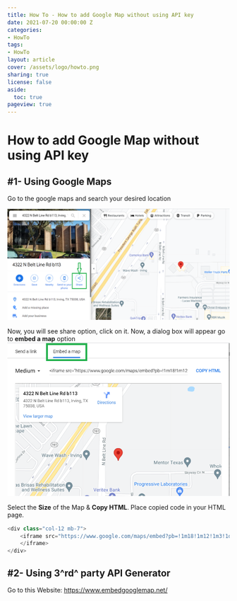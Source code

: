 ```yaml
---
title: How To - How to add Google Map without using API key
date: 2021-07-20 00:00:00 Z
categories:
- HowTo
tags:
- HowTo
layout: article
cover: /assets/logo/howto.png
sharing: true
license: false
aside:
  toc: true
pageview: true
---
```



# How to add Google Map without using API key

## #1- Using Google Maps

Go to the google maps and search your desired location

![](media/image1.png)

Now, you will see share option, click on it. Now, a dialog box will
appear go to **embed a map**
option![](media/image2.png)

Select the **Size** of the Map & **Copy HTML**. Place copied code in
your HTML page.
```javascript
<div class="col-12 mb-7">
    <iframe src="https://www.google.com/maps/embed?pb=!1m18!1m12!1m3!1d3350.9008078773454!2d-96.99278248481548!3d32.874343780942716!2m3!1f0!2f0!3f0!3m2!1i1024!2i768!4f13.1!3m3!1m2!1s0x864e820dd855ee95%3A0x2f43f2239c0faf80!2s4322%20N%20Belt%20Line%20Rd%20b113%2C%20Irving%2C%20TX%2075038%2C%20USA!5e0!3m2!1sen!2sin!4v1626678935693!5m2!1sen!2sin" width="600" height="450" style="border:0;" allowfullscreen="" loading="lazy">
    </iframe> 
</div>
```


## #2- Using 3^rd^ party API Generator

Go to this Website: <https://www.embedgooglemap.net/>
